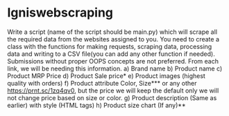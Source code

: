 # Igniswebscraping 

Write a script (name of the script should be main.py) which will scrape all the required data from the websites assigned to you.
You need to create a class with the functions for making requests, scraping data, processing data and writing to a CSV file(you can add any other function if needed). Submissions without proper OOPS concepts are not preferred.  From each link, we will be needing this information.
a)      Brand name 
b)      Product name 
c)      Product MRP Price 
d)      Product Sale price* 
e)      Product images (highest quality with orders) 
f)       Product attribute Color, Size*** or any other https://prnt.sc/1zq4qv0, but the price we will keep the default only we will not change price based on size or color. 
g)      Product description (Same as earlier) with style (HTML tags) 
h)     Product size chart (If any)**
